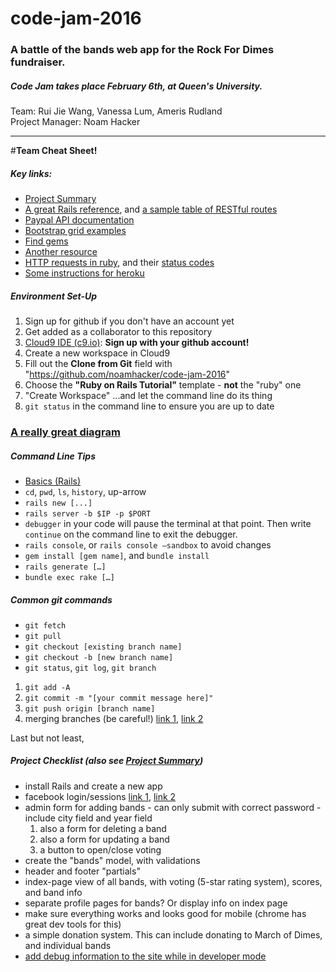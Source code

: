 code-jam-2016
===
### A battle of the bands web app for the Rock For Dimes fundraiser. 
##### Code Jam takes place February 6th, at Queen's University.
Team: Rui Jie Wang, Vanessa Lum, Ameris Rudland<br>
Project Manager: Noam Hacker

----------

#**Team Cheat Sheet!**

##### Key links:
* [Project Summary](http://noamhacker.com/projectsummary-noam.html)
* [A great Rails reference](https://www.railstutorial.org/book), and [a sample table of RESTful routes](https://www.railstutorial.org/book/_single-page#table-demo_RESTful_users)
* [Paypal API documentation](https://developer.paypal.com/docs/api/)
* [Bootstrap grid examples](https://getbootstrap.com/examples/grid/)
* [Find gems](https://rubygems.org/)
* [Another resource](https://www.codecademy.com/learn/learn-rails)
* [HTTP requests in ruby](http://ruby-doc.org/stdlib-2.3.0/libdoc/net/http/rdoc/Net/HTTP.html), and their [status codes](https://en.wikipedia.org/wiki/List_of_HTTP_status_codes)
* [Some instructions for heroku](https://www.railstutorial.org/book/beginning#code-gemfile_pg_gem)

##### Environment Set-Up
1. Sign up for github if you don't have an account yet
2. Get added as a collaborator to this repository
2. [Cloud9 IDE (c9.io)](https://c9.io): **Sign up with your github account!**
3. Create a new workspace in Cloud9
  1. Fill out the **Clone from Git** field with "https://github.com/noamhacker/code-jam-2016"
  2. Choose the **"Ruby on Rails Tutorial"** template - **not** the "ruby" one
  3. "Create Workspace" ...and let the command line do its thing
4. `git status` in the command line to ensure you are up to date

### [A really great diagram](https://www.codecademy.com/articles/request-response-cycle-dynamic)

##### Command Line Tips
* [Basics (Rails) ](http://guides.rubyonrails.org/command_line.html)
* `cd`, `pwd`, `ls`, `history`, up-arrow
* `rails new [...]`
* `rails server -b $IP -p $PORT`
* `debugger` in your code will pause the terminal at that point. Then write `continue` on the command line to exit the debugger.
* `rails console`, or `rails console —sandbox` to avoid changes
* `gem install [gem name]`, and `bundle install`
* `rails generate […]`
* `bundle exec rake […]`

##### Common git commands
* `git fetch`
* `git pull`
* `git checkout [existing branch name]`
* `git checkout -b [new branch name]`
* `git status`, `git log`, `git branch`
1. `git add -A`
2. `git commit -m "[your commit message here]"`
3. `git push origin [branch name]`
4. merging branches (be careful!) [link 1](http://stackoverflow.com/questions/5601931/best-and-safest-way-to-merge-a-git-branch-into-master), [link 2](https://help.github.com/articles/using-pull-requests/)

Last but not least,
##### Project Checklist (also see [Project Summary](http://noamhacker.com/projectsummary-noam.html))
* install Rails and create a new app
* facebook login/sessions [link 1](https://coderwall.com/p/bsfitw/ruby-on-rails-4-authentication-with-facebook-and-omniauth), [link 2](https://richonrails.com/articles/facebook-authentication-in-ruby-on-rails)
* admin form for adding bands - can only submit with correct password - include city field and year field
  1. also a form for deleting a band
  2. also a form for updating a band
  3. a button to open/close voting
* create the "bands" model, with validations
* header and footer "partials"
* index-page view of all bands, with voting (5-star rating system), scores, and band info
* separate profile pages for bands? Or display info on index page
* make sure everything works and looks good for mobile (chrome has great dev tools for this)
* a simple donation system. This can include donating to March of Dimes, and individual bands
* [add debug information to the site while in developer mode](https://www.railstutorial.org/book/_single-page#code-rails_debug)
